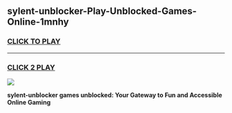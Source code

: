 
## sylent-unblocker-Play-Unblocked-Games-Online-1mnhy
<h3>
<a href="https://premium76.site?title=sylent-unblocker&ref=25A">CLICK TO PLAY</a></h3>
<hr>

<h3>
<a href="https://premium76.site?title=sylent-unblocker&ref=25A">CLICK 2 PLAY</a>
  
</h3>

<a href="https://premium76.site?title=sylent-unblocker&ref=25A"><img src="https://clearcache.store/games.png"></a>


**sylent-unblocker games unblocked: Your Gateway to Fun and Accessible Online Gaming**
